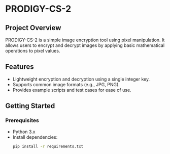 # PRODIGY-CS-2

## Project Overview
PRODIGY-CS-2 is a simple image encryption tool using pixel manipulation. It allows users to encrypt and decrypt images by applying basic mathematical operations to pixel values.

## Features
- Lightweight encryption and decryption using a single integer key.
- Supports common image formats (e.g., JPG, PNG).
- Provides example scripts and test cases for ease of use.

## Getting Started

### Prerequisites
- Python 3.x
- Install dependencies:
  ```bash
  pip install -r requirements.txt

